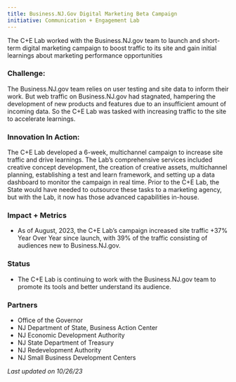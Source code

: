 ```yaml
---
title: Business.NJ.Gov Digital Marketing Beta Campaign
initiative: Communication + Engagement Lab
---
```


The C+E Lab worked with the Business.NJ.gov team to launch and short-term digital marketing campaign to boost traffic to its site and gain initial learnings about marketing performance opportunities

### Challenge:
 The Business.NJ.gov team relies on user testing and site data to inform their work. But web traffic on Business.NJ.gov had stagnated, hampering the development of new products and features due to an insufficient amount of incoming data. So the C+E Lab was tasked with increasing traffic to the site to accelerate learnings.

### Innovation In Action:
 The C+E Lab developed a 6-week, multichannel campaign to increase site traffic and drive learnings. The Lab’s comprehensive services included creative concept development, the creation of creative assets, multichannel planning, establishing a test and learn framework, and setting up a data dashboard to monitor the campaign in real time. Prior to the C+E Lab, the State would have needed to outsource these tasks to a marketing agency, but with the Lab, it now has those advanced capabilities in-house.

### Impact + Metrics

- As of August, 2023, the C+E Lab’s campaign increased site traffic +37% Year Over Year since launch, with 39% of the traffic consisting of audiences new to Business.NJ.gov. 

### Status

- The C+E Lab is continuing to work with the Business.NJ.gov team to promote its tools and better understand its audience.

### Partners

-   Office of the Governor
-   NJ Department of State, Business Action Center
-   NJ Economic Development Authority
-   NJ State Department of Treasury
-   NJ Redevelopment Authority
-   NJ Small Business Development Centers

*Last updated on 10/26/23*